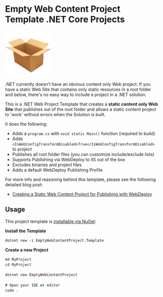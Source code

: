 # Empty Web Content Project Template .NET Core Projects
<img src="icon.png" width="150" />

.NET currently doesn't have an obvious content only Web project. If you have a static Web Site that contains only static resources in a root folder and below, there's no easy way to include a project in a .NET solution.

This is a .NET Web Project Template that creates a **static content only Web Site** that publishes out of the root folder and allows a static content project to 'work' without errors when the Solution  is built.

It does the following:

* Adds a `program.cs` with `void static Main()` function (required to build)
* Adds `<IsWebConfigTransformDisabled>True</IsWebConfigTransformDisabled>` to project
* Publishes all root folder files (you can customize include/exclude lists)
* Supports Publishing via WebDeploy to IIS out of the box
* Excludes binaries and project files
* Adds a default WebDeploy Publishing Profile

For more info and reasoning behind this template, please see the following detailed blog post:

* [Creating a Static Web Content Project for Publishing with WebDeploy](https://weblog.west-wind.com/posts/2022/Mar/03/Creating-a-Static-Web-Content-Project-for-Publishing-WebDeploy)

## Usage
This project template is [installable via NuGet](https://www.nuget.org/packages/EmptyWebContentProject.Template/):

**Install the Template**

```ps
dotnet new -i EmptyWebContentProject.Template
```

**Create a new Project**

```ps
md MyProject
cd MyProject

dotnet new EmptyWebContentProject

# Open your IDE or editor
code . 
```